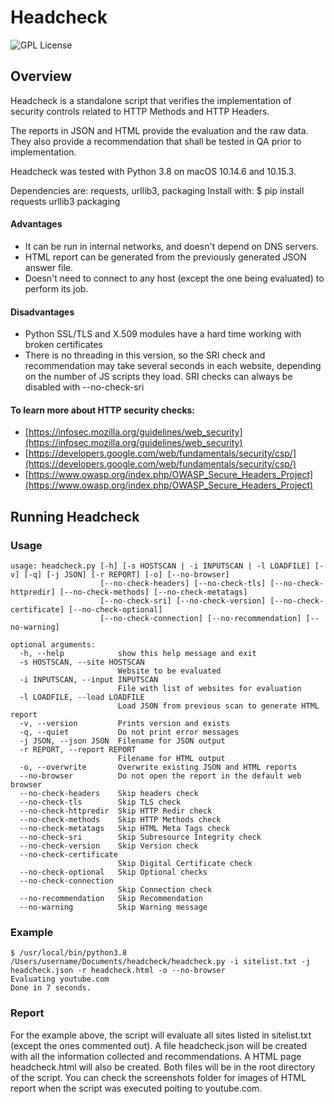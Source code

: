 Headcheck
=========

![GPL License](https://img.shields.io/github/license/mmartins000/headcheck)

## Overview

Headcheck is a standalone script that verifies the implementation of security controls related to HTTP Methods and HTTP Headers.

The reports in JSON and HTML provide the evaluation and the raw data.
They also provide a recommendation that shall be tested in QA prior to implementation. 

Headcheck was tested with Python 3.8 on macOS 10.14.6 and 10.15.3.

Dependencies are: requests, urllib3, packaging
Install with: $ pip install requests urllib3 packaging

#### Advantages
- It can be run in internal networks, and doesn't depend on DNS servers.
- HTML report can be generated from the previously generated JSON answer file.
- Doesn't need to connect to any host (except the one being evaluated) to perform its job.

#### Disadvantages
- Python SSL/TLS and X.509 modules have a hard time working with broken certificates
- There is no threading in this version, so the SRI check and recommendation may take several seconds in each website, depending on the number of JS scripts they load. SRI checks can always be disabled with --no-check-sri

#### To learn more about HTTP security checks:
- [https://infosec.mozilla.org/guidelines/web_security](https://infosec.mozilla.org/guidelines/web_security)
- [https://developers.google.com/web/fundamentals/security/csp/](https://developers.google.com/web/fundamentals/security/csp/)
- [https://www.owasp.org/index.php/OWASP_Secure_Headers_Project](https://www.owasp.org/index.php/OWASP_Secure_Headers_Project)

## Running Headcheck

### Usage

```
usage: headcheck.py [-h] [-s HOSTSCAN | -i INPUTSCAN | -l LOADFILE] [-v] [-q] [-j JSON] [-r REPORT] [-o] [--no-browser]
                    [--no-check-headers] [--no-check-tls] [--no-check-httpredir] [--no-check-methods] [--no-check-metatags]
                    [--no-check-sri] [--no-check-version] [--no-check-certificate] [--no-check-optional]
                    [--no-check-connection] [--no-recommendation] [--no-warning]

optional arguments:
  -h, --help            show this help message and exit
  -s HOSTSCAN, --site HOSTSCAN
                        Website to be evaluated
  -i INPUTSCAN, --input INPUTSCAN
                        File with list of websites for evaluation
  -l LOADFILE, --load LOADFILE
                        Load JSON from previous scan to generate HTML report
  -v, --version         Prints version and exists
  -q, --quiet           Do not print error messages
  -j JSON, --json JSON  Filename for JSON output
  -r REPORT, --report REPORT
                        Filename for HTML output
  -o, --overwrite       Overwrite existing JSON and HTML reports
  --no-browser          Do not open the report in the default web browser
  --no-check-headers    Skip headers check
  --no-check-tls        Skip TLS check
  --no-check-httpredir  Skip HTTP Redir check
  --no-check-methods    Skip HTTP Methods check
  --no-check-metatags   Skip HTML Meta Tags check
  --no-check-sri        Skip Subresource Integrity check
  --no-check-version    Skip Version check
  --no-check-certificate
                        Skip Digital Certificate check
  --no-check-optional   Skip Optional checks
  --no-check-connection
                        Skip Connection check
  --no-recommendation   Skip Recommendation
  --no-warning          Skip Warning message
```

### Example

```
$ /usr/local/bin/python3.8 /Users/username/Documents/headcheck/headcheck.py -i sitelist.txt -j headcheck.json -r headcheck.html -o --no-browser
Evaluating youtube.com
Done in 7 seconds.
```

### Report

For the example above, the script will evaluate all sites listed in sitelist.txt (except the ones commented out).
A file headcheck.json will be created with all the information collected and recommendations.
A HTML page headcheck.html will also be created. Both files will be in the root directory of the script.
You can check the screenshots folder for images of HTML report when the script was executed poiting to youtube.com.
